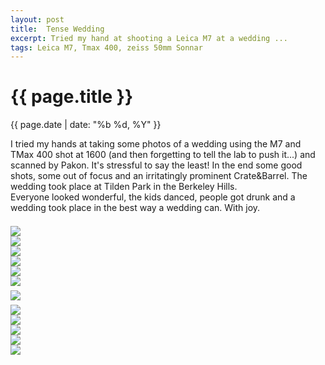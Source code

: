 ```yaml
---
layout: post
title:  Tense Wedding
excerpt: Tried my hand at shooting a Leica M7 at a wedding ...
tags: Leica M7, Tmax 400, zeiss 50mm Sonnar
---
```




{{ page.title }}
================
<div class="pdate"> {{ page.date | date: "%b %d, %Y" }} </div>


<div class="row">
<div class="col-xs-12">
<p>
I tried my hands at taking some photos of a wedding using the M7 and
TMax 400 shot at 1600 (and then forgetting to tell the lab to push
it...) and scanned by Pakon. It's stressful to say the least! In the
end some good shots, some out of focus and an irritatingly prominent
Crate&Barrel. The wedding took place at Tilden Park in the Berkeley
Hills.<br/>
Everyone looked wonderful, the kids danced, people got drunk and a wedding took place
in the best way a wedding can. With joy.
</p>
</div>
</div>

<div class="row row-centered">
<div class="col-xs-2"></div>
<div class="col-xs-8">
<div id="demo6" class="flex-images" style="padding-top:0.5em;">
<div class="item" data-w="700" data-h="503">
	<div class="img"><a href="https://docs.google.com/uc?id=0B6d70FmpKIi1X3FfX214cEhLTkU"><img src="https://docs.google.com/uc?id=0B6d70FmpKIi1V0pkMTNDN2hWSm8" data-src="https://docs.google.com/uc?id=0B6d70FmpKIi1UFlJNElqUzhneE0"></a></div>
</div>
<div class="item" data-w="700" data-h="505">
	<div class="img"><a href="https://docs.google.com/uc?id=0B6d70FmpKIi1cENaeVdFVHZ0UGM"><img src="https://docs.google.com/uc?id=0B6d70FmpKIi1V0pkMTNDN2hWSm8" data-src="https://docs.google.com/uc?id=0B6d70FmpKIi1LThmTFFzZkE0aTA"></a></div>
</div>
<div class="item" data-w="700" data-h="502">
	<div class="img"><a href="https://docs.google.com/uc?id=0B6d70FmpKIi1dzF5aVRQWTIwTGM"><img src="https://docs.google.com/uc?id=0B6d70FmpKIi1V0pkMTNDN2hWSm8" data-src="https://docs.google.com/uc?id=0B6d70FmpKIi1NjBCdkxMRnVKYm8"></a></div>
</div>
<div class="item" data-w="700" data-h="495">
	<div class="img"><a href="https://docs.google.com/uc?id=0B6d70FmpKIi1cHhTT1M5WFJjdWs"><img src="https://docs.google.com/uc?id=0B6d70FmpKIi1V0pkMTNDN2hWSm8" data-src="https://docs.google.com/uc?id=0B6d70FmpKIi1MjZDVVVjYmhEWW8"></a></div>
</div>
<div class="item" data-w="700" data-h="499">
	<div class="img"><a href="https://docs.google.com/uc?id=0B6d70FmpKIi1NVU1aGdvS1EyV3M"><img src="https://docs.google.com/uc?id=0B6d70FmpKIi1V0pkMTNDN2hWSm8" data-src="https://docs.google.com/uc?id=0B6d70FmpKIi1aVdQYzlkbE1rS0E"></a></div>
</div>

<div class="item" data-w="700" data-h="502">
	<div class="img"><a href="https://docs.google.com/uc?id=0B6d70FmpKIi1bnRXY1BkNkJRM2s"><img src="https://docs.google.com/uc?id=0B6d70FmpKIi1V0pkMTNDN2hWSm8" data-src="https://docs.google.com/uc?id=0B6d70FmpKIi1dFhqN3JRMEFEdkk"></a></div>
</div>

</div>
</div>
</div>
<script>
$('#demo6').flexImages({ rowHeight:700 , truncate: 0});
</script>



<div class="row row-centered">
<div class="col-xs-12">
<div id="demo7" class="flex-images" style="padding-top:0.5em;">
<div class="item" data-w="700" data-h="497">
	<div class="img"><a href="https://docs.google.com/uc?id=0B6d70FmpKIi1ME9VajFlSnZVa1E"><img src="https://docs.google.com/uc?id=0B6d70FmpKIi1V0pkMTNDN2hWSm8" data-src="https://docs.google.com/uc?id=0B6d70FmpKIi1TFk1aldTai1xMG8"></a></div>
</div>
</div>
</div>
</div>
<script>
$('#demo7').flexImages({ rowHeight:700 , truncate: 0});
</script>


<div class="row row-centered">
<div class="col-xs-2"></div>
<div class="col-xs-8">
<div id="demo8" class="flex-images" style="padding-top:0.5em;">
<div class="item" data-w="700" data-h="495">
	<div class="img"><a href="https://docs.google.com/uc?id=0B6d70FmpKIi1NWtWaTJpZURKeEk"><img src="https://docs.google.com/uc?id=0B6d70FmpKIi1V0pkMTNDN2hWSm8" data-src="https://docs.google.com/uc?id=0B6d70FmpKIi1V3MxWHBJaXliUk0"></a></div>
</div>
<div class="item" data-w="700" data-h="505">
	<div class="img"><a href="https://docs.google.com/uc?id=0B6d70FmpKIi1NkZpYTctXzNwMWM"><img src="https://docs.google.com/uc?id=0B6d70FmpKIi1V0pkMTNDN2hWSm8" data-src="https://docs.google.com/uc?id=0B6d70FmpKIi1YWdRR216RVlEcnc"></a></div>
</div>
<div class="item" data-w="700" data-h="501">
	<div class="img"><a href="https://docs.google.com/uc?id=0B6d70FmpKIi1VDRqN1h1THVVTFE"><img src="https://docs.google.com/uc?id=0B6d70FmpKIi1V0pkMTNDN2hWSm8" data-src="https://docs.google.com/uc?id=0B6d70FmpKIi1NVlVS2xPc1FRMjA"></a></div>
</div>
<div class="item" data-w="700" data-h="497">
	<div class="img"><a href="https://docs.google.com/uc?id=0B6d70FmpKIi1VjlQb1NoMWo0MDQ"><img src="https://docs.google.com/uc?id=0B6d70FmpKIi1V0pkMTNDN2hWSm8" data-src="https://docs.google.com/uc?id=0B6d70FmpKIi1YUFWVDEtZ21xNGc"></a></div>
</div>
<div class="item" data-w="700" data-h="495">
	<div class="img"><a href="https://docs.google.com/uc?id=0B6d70FmpKIi1dmhZSlFUS21PMDg"><img src="https://docs.google.com/uc?id=0B6d70FmpKIi1V0pkMTNDN2hWSm8" data-src="https://docs.google.com/uc?id=0B6d70FmpKIi1X1FsWDdnUFZXT2c"></a></div>
</div>
</div>
</div>
</div>
<script>
$('#demo8').flexImages({ rowHeight:700 , truncate: 0});
</script>











<!-- Ends op most -->
